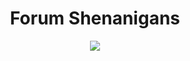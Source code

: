 <h1 align="center">Forum Shenanigans</h1>
<div align="center"><img src="[https://i.pinimg.com/originals/fd/e4/12/fde4128e56168e181f1a0f741834e1ff.gif](https://static.vecteezy.com/system/resources/thumbnails/002/082/093/small/cute-shiba-inu-dog-paws-up-over-wall-illustration-vector.jpg)" /></div>
